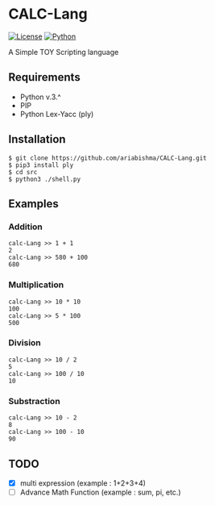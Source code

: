 # CALC-Lang
[![License](https://img.shields.io/badge/license-BSD--3--Clause-blue.svg)](https://opensource.org/licenses/BSD-3-Clause)
[![Python](https://img.shields.io/badge/Python-v.3.*-green.svg)](https://www.python.org/download/releases/3.0/)

A  Simple TOY Scripting language

## Requirements
- Python v.3.^
- PIP
- Python Lex-Yacc (ply)

## Installation
```
$ git clone https://github.com/ariabishma/CALC-Lang.git
$ pip3 install ply
$ cd src
$ python3 ./shell.py
```
## Examples

### Addition
```
calc-Lang >> 1 + 1
2
calc-Lang >> 580 + 100
680
```

### Multiplication
```
calc-Lang >> 10 * 10
100
calc-Lang >> 5 * 100
500
```

### Division
```
calc-Lang >> 10 / 2
5
calc-Lang >> 100 / 10
10
```

### Substraction
```
calc-Lang >> 10 - 2
8
calc-Lang >> 100 - 10
90
```

## TODO
- [x] multi expression (example : 1+2+3+4)
- [ ] Advance Math Function (example : sum, pi, etc.)
